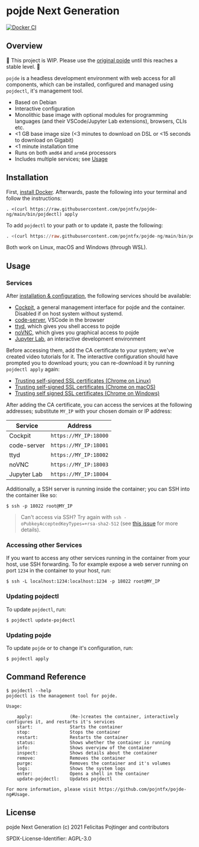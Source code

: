 # pojde Next Generation

[![Docker CI](https://github.com/pojntfx/pojde-ng/actions/workflows/docker.yaml/badge.svg)](https://github.com/pojntfx/pojde-ng/actions/workflows/docker.yaml)

## Overview

🚧 This project is WIP. Please use the [original pojde](https://github.com/pojntfx/pojde) until this reaches a stable level. 🚧

`pojde` is a headless development environment with web access for all components, which can be installed, configured and managed using `pojdectl`, it's management tool.

- Based on Debian
- Interactive configuration
- Monolithic base image with optional modules for programming languages (and their VSCode/Jupyter Lab extensions), browsers, CLIs etc.
- <1 GB base image size (<3 minutes to download on DSL or <15 seconds to download on Gigabit)
- <1 minute installation time
- Runs on both `amd64` and `arm64` processors
- Includes multiple services; see [Usage](#usage)

## Installation

First, [install Docker](https://docs.docker.com/get-docker/). Afterwards, paste the following into your terminal and follow the instructions:

```shell
. <(curl https://raw.githubusercontent.com/pojntfx/pojde-ng/main/bin/pojdectl) apply
```

To add `pojdectl` to your path or to update it, paste the following:

```sql
. <(curl https://raw.githubusercontent.com/pojntfx/pojde-ng/main/bin/pojdectl) update-pojdectl
```

Both work on Linux, macOS and Windows (through WSL).

## Usage

### Services

After [installation & configuration](#Installation), the following services should be available:

- [Cockpit](https://cockpit-project.org/), a general management interface for pojde and the container. Disabled if on host system without systemd.
- [code-server](https://github.com/cdr/code-server), VSCode in the browser
- [ttyd](https://tsl0922.github.io/ttyd/), which gives you shell access to pojde
- [noVNC](https://novnc.com/info.html), which gives you graphical access to pojde
- [Jupyter Lab](http://jupyterlab.io/), an interactive development environment

Before accessing them, add the CA certificate to your system; we've created video tutorials for it. The interactive configuration should have prompted you to download yours; you can re-download it by running `pojdectl apply` again:

- [Trusting self-signed SSL certificates (Chrome on Linux)](https://www.youtube.com/watch?v=byFN8vH2SaM)
- [Trusting self-signed SSL certificates (Chrome on macOS)](https://www.youtube.com/watch?v=_PJc7RcMnw8)
- [Trusting self signed SSL certificates (Chrome on Windows)](https://www.youtube.com/watch?v=gyQ9IIxE3vc)

After adding the CA certificate, you can access the services at the following addresses; substitute `MY_IP` with your chosen domain or IP address:

| Service     | Address               |
| ----------- | --------------------- |
| Cockpit     | `https://MY_IP:18000` |
| code-server | `https://MY_IP:18001` |
| ttyd        | `https://MY_IP:18002` |
| noVNC       | `https://MY_IP:18003` |
| Jupyter Lab | `https://MY_IP:18004` |

Additionally, a SSH server is running inside the container; you can SSH into the container like so:

```shell
$ ssh -p 18022 root@MY_IP
```

> Can't access via SSH? Try again with `ssh -oPubkeyAcceptedKeyTypes=+rsa-sha2-512` (see [this issue](https://bugzilla.redhat.com/show_bug.cgi?id=1881301) for more details).

### Accessing other Services

If you want to access any other services running in the container from your host, use SSH forwarding. To for example expose a web server running on port `1234` in the container to your host, run:

```shell
$ ssh -L localhost:1234:localhost:1234 -p 18022 root@MY_IP
```

### Updating pojdectl

To update `pojdectl`, run:

```shell
$ pojdectl update-pojdectl
```

### Updating pojde

To update `pojde` or to change it's configuration, run:

```shell
$ pojdectl apply
```

## Command Reference

```shell
$ pojdectl --help
pojdectl is the management tool for pojde.

Usage:

    apply:              (Re-)creates the container, interactively configures it, and restarts it's services
    start:              Starts the container
    stop:               Stops the container
    restart:            Restarts the container
    status:             Shows whether the container is running
    info:               Shows overview of the container
    inspect:            Shows details about the container
    remove:             Removes the container
    purge:              Removes the container and it's volumes
    logs:               Shows the system logs
    enter:              Opens a shell in the container
    update-pojdectl:    Updates pojdectl

For more information, please visit https://github.com/pojntfx/pojde-ng#Usage.
```

## License

pojde Next Generation (c) 2021 Felicitas Pojtinger and contributors

SPDX-License-Identifier: AGPL-3.0
